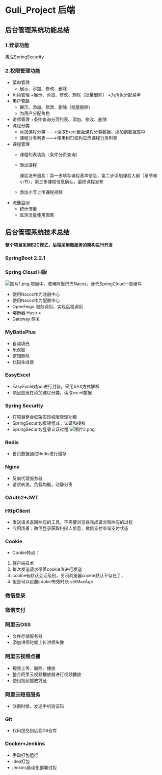 # Guli_Project  后端

## 后台管理系统功能总结
### 1.登录功能
集成SpringSecurity
### 2.权限管理功能
+ 菜单管理
    + 展示、添加、修改、删除
+ 角色管理
    +展示、添加、修改、删除（批量删除）
    +为角色分配菜单
+ 用户管路
    + 展示、添加、修改、删除（批量删除）
    + 为用户分配角色
+ 讲师管理
    +条件查询分页列表、添加、修改、删除
+ 课程分类
    + 添加课程分类--->读取Excel里面课程分类数据，添加到数据库中
    + 课程分类列表--->使用树形结构显示课程分类列表
+ 课程管理
    + 课程列表功能（条件分页查询）
    + 添加课程

        课程发布流程：第一步填写课程基本信息，第二步添加课程大纲（章节和小节），第三步课程信息确认，最终课程发布
    + 添加小节上传课程视频
+ 流量监测
    + 统计流量
    + 监测流量使用图表

## 后台管理系统技术总结
**整个项目采用B2C模式，后端采用微服务的架构进行开发**

### SpringBoot 2.2.1

### Spring Cloud H版
![图片1.png](https://i.loli.net/2021/05/20/Q1oRcdkL5fqMHEZ.png)
项目中，使用阿里巴巴Nacos，替代SpringCloud一些组件
+ 使用Nacos作为注册中心
+ 使用Nacos作为配置中心
+ OpenFeign 服务调用，实现远程调用
+ 熔断器 Hystrix
+ Gateway 网关
### MyBatisPlus
+ 自动填充
+ 乐观锁
+ 逻辑删除
+ 代码生成器
### EasyExcel
+ EasyExcel对poi进行封装，采用SAX方式解析
+ 项目应用在添加课程分类，读取excel数据
### Spring Security
+ 在项目整合框架实现权限管理功能
+ SpringSecurity框架组成：认证和授权
+ SpringSecurity登录认证过程
![图片2.png](https://i.loli.net/2021/05/20/uZOyRk398UHjFfn.png)
### Redis
+ 首页数据通过Redis进行缓存

### Nginx
+ 反向代理服务器
+ 请求转发，负载均衡，动静分离

### OAuth2+JWT


### HttpClient
+ 发送请求返回响应的工具，不需要浏览器完成请求和响应的过程
+ 应用场景：微信登录获取扫描人信息，微信支付查询支付状态

### Cookie
+ Cookie特点：

1. 客户端技术
2. 每次发送请求带着cookie值进行发送
3. cookie有默认会话级别，关闭浏览器cookie默认不存在了，
4. 但是可以设置cookie有效时长  setMaxAge

### 微信登录

### 微信支付

### 阿里云OSS
+ 文件存储服务器
+ 添加讲师时候上传讲师头像

### 阿里云视频点播
+ 视频上传、删除、播放
+ 整合阿里云视频播放器进行视频播放
+ 使用视频播放凭证

### 阿里云短信服务
+ 注册时候，发送手机验证码

### Git
+ 代码提交到远程Git仓库

### Docker+Jenkins
+ 手动打包运行
+ idea打包
+ jenkins自动化部署过程
